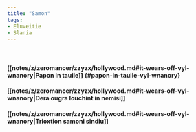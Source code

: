 ```yaml
---
title: "Samon"
tags:
- Eluveitie
- Slania
---
```

&nbsp;
#### [[notes/z/zeromancer/zzyzx/hollywood.md#it-wears-off-vyl-wnanory|Papon in tauile]] {#papon-in-tauile-vyl-wnanory}
#### [[notes/z/zeromancer/zzyzx/hollywood.md#it-wears-off-vyl-wnanory|Dera ougra louchint in nemisi]]
#### [[notes/z/zeromancer/zzyzx/hollywood.md#it-wears-off-vyl-wnanory|Trioxtion samoni sindiu]]
